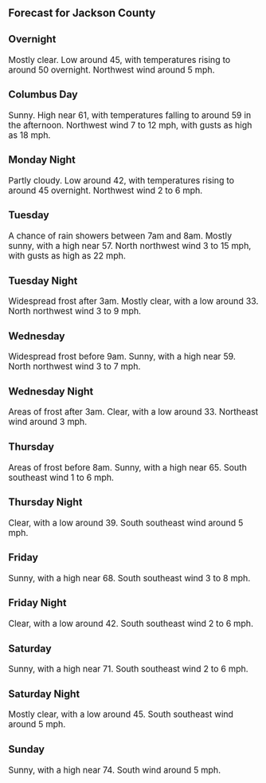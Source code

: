 <div>
   <h2>Forecast for Jackson County</h2>
   <p>
      <div style="font-size:120%">
         <h3>Overnight</h3>Mostly clear. Low around 45, with temperatures rising to around 50 overnight. Northwest wind around 5 mph.<br></div>
   </p>
   <p>
      <div style="font-size:120%">
         <h3>Columbus Day</h3>Sunny. High near 61, with temperatures falling to around 59 in the afternoon. Northwest wind 7 to 12 mph, with gusts as high
         as 18 mph.<br></div>
   </p>
   <p>
      <div style="font-size:120%">
         <h3>Monday Night</h3>Partly cloudy. Low around 42, with temperatures rising to around 45 overnight. Northwest wind 2 to 6 mph.<br></div>
   </p>
   <p>
      <div style="font-size:120%">
         <h3>Tuesday</h3>A chance of rain showers between 7am and 8am. Mostly sunny, with a high near 57. North northwest wind 3 to 15 mph, with gusts
         as high as 22 mph.<br></div>
   </p>
   <p>
      <div style="font-size:120%">
         <h3>Tuesday Night</h3>Widespread frost after 3am. Mostly clear, with a low around 33. North northwest wind 3 to 9 mph.<br></div>
   </p>
   <p>
      <div style="font-size:120%">
         <h3>Wednesday</h3>Widespread frost before 9am. Sunny, with a high near 59. North northwest wind 3 to 7 mph.<br></div>
   </p>
   <p>
      <div style="font-size:120%">
         <h3>Wednesday Night</h3>Areas of frost after 3am. Clear, with a low around 33. Northeast wind around 3 mph.<br></div>
   </p>
   <p>
      <div style="font-size:120%">
         <h3>Thursday</h3>Areas of frost before 8am. Sunny, with a high near 65. South southeast wind 1 to 6 mph.<br></div>
   </p>
   <p>
      <div style="font-size:120%">
         <h3>Thursday Night</h3>Clear, with a low around 39. South southeast wind around 5 mph.<br></div>
   </p>
   <p>
      <div style="font-size:120%">
         <h3>Friday</h3>Sunny, with a high near 68. South southeast wind 3 to 8 mph.<br></div>
   </p>
   <p>
      <div style="font-size:120%">
         <h3>Friday Night</h3>Clear, with a low around 42. South southeast wind 2 to 6 mph.<br></div>
   </p>
   <p>
      <div style="font-size:120%">
         <h3>Saturday</h3>Sunny, with a high near 71. South southeast wind 2 to 6 mph.<br></div>
   </p>
   <p>
      <div style="font-size:120%">
         <h3>Saturday Night</h3>Mostly clear, with a low around 45. South southeast wind around 5 mph.<br></div>
   </p>
   <p>
      <div style="font-size:120%">
         <h3>Sunday</h3>Sunny, with a high near 74. South wind around 5 mph.<br></div>
   </p>
</div>
